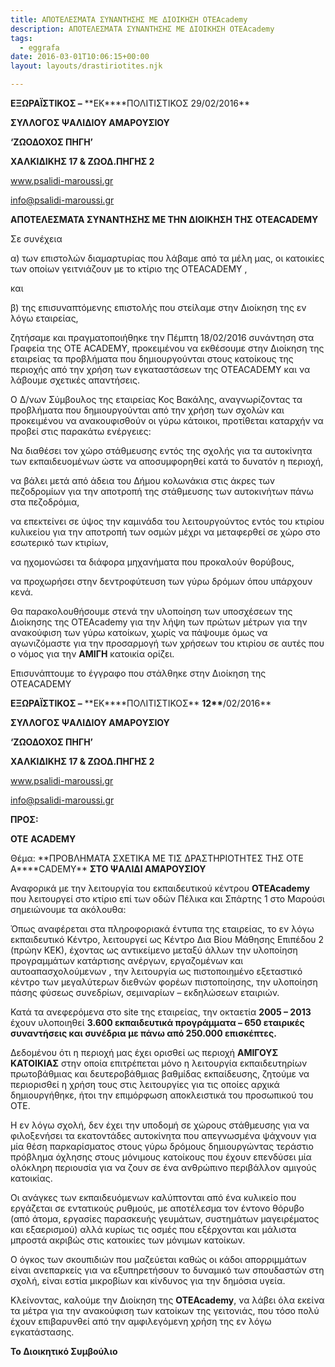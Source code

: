 ```yaml
---
title: ΑΠΟΤΕΛΕΣΜΑΤΑ ΣΥΝΑΝΤΗΣΗΣ ΜΕ ΔΙΟΙΚΗΣΗ ΟΤΕΑcademy
description: ΑΠΟΤΕΛΕΣΜΑΤΑ ΣΥΝΑΝΤΗΣΗΣ ΜΕ ΔΙΟΙΚΗΣΗ ΟΤΕΑcademy
tags:
  - eggrafa
date: 2016-03-01T10:06:15+00:00
layout: layouts/drastiriotites.njk

---
```


<!-- excerpt -->

**ΕΞΩΡΑΪΣΤΙΚΟΣ –** **EK\*\***ΠΟΛΙΤΙΣΤΙΚΟΣ 29/02/2016\*\*

**ΣΥΛΛΟΓΟΣ ΨΑΛΙΔΙΟΥ ΑΜΑΡΟΥΣΙΟΥ**

**‘ΖΩΟΔΟΧΟΣ ΠΗΓΗ’**

**ΧΑΛΚΙΔΙΚΗΣ 17 &amp; ΖΩΟΔ.ΠΗΓΗΣ 2**

www.psalidi-maroussi.gr

<info@psalidi-maroussi.gr>

**ΑΠΟΤΕΛΕΣΜΑΤΑ ΣΥΝΑΝΤΗΣΗΣ ΜΕ ΤΗΝ ΔΙΟΙΚΗΣΗ ΤΗΣ** **OTEACADEMY**

Σε συνέχεια

α) των επιστολών διαμαρτυρίας που λάβαμε από τα μέλη μας, οι κατοικίες των οποίων γειτνιάζουν με το κτίριο της ΟΤΕACADEMY ,

και

β) της επισυναπτόμενης επιστολής που στείλαμε στην Διοίκηση της εν λόγω εταιρείας,

ζητήσαμε και πραγματοποιήθηκε την Πέμπτη 18/02/2016 συνάντηση στα Γραφεία της ΟΤΕ ACADEMY, προκειμένου να εκθέσουμε στην Διοίκηση της εταιρείας τα προβλήματα που δημιουργούνται στους κατοίκους της περιοχής από την χρήση των εγκαταστάσεων της ΟΤΕACADEMY και να λάβουμε σχετικές απαντήσεις.

Ο Δ/νων Σύμβουλος της εταιρείας Κος Βακάλης, αναγνωρίζοντας τα προβλήματα που δημιουργούνται από την χρήση των σχολών και προκειμένου να ανακουφισθούν οι γύρω κάτοικοι, προτίθεται καταρχήν να προβεί στις παρακάτω ενέργειες:

Να διαθέσει τον χώρο στάθμευσης εντός της σχολής για τα αυτοκίνητα των εκπαιδευομένων ώστε να αποσυμφορηθεί κατά το δυνατόν η περιοχή,

να βάλει μετά από άδεια του Δήμου κολωνάκια στις άκρες των πεζοδρομίων για την αποτροπή της στάθμευσης των αυτοκινήτων πάνω στα πεζοδρόμια,

να επεκτείνει σε ύψος την καμινάδα του λειτουργούντος εντός του κτιρίου κυλικείου για την αποτροπή των οσμών μέχρι να μεταφερθεί σε χώρο στο εσωτερικό των κτιρίων,

να ηχομονώσει τα διάφορα μηχανήματα που προκαλούν θορύβους,

να προχωρήσει στην δεντροφύτευση των γύρω δρόμων όπου υπάρχουν κενά.

Θα παρακολουθήσουμε στενά την υλοποίηση των υποσχέσεων της Διοίκησης της OTEAcademy για την λήψη των πρώτων μέτρων για την ανακούφιση των γύρω κατοίκων, χωρίς να πάψουμε όμως να αγωνιζόμαστε για την προσαρμογή των χρήσεων του κτιρίου σε αυτές που ο νόμος για την **ΑΜΙΓΗ** κατοικία ορίζει.

Επισυνάπτουμε το έγγραφο που στάλθηκε στην Διοίκηση της ΟΤΕACADEMY

**ΕΞΩΡΑΪΣΤΙΚΟΣ –** **EK\*\***ΠΟΛΙΤΙΣΤΙΚΟΣ\*\* **12\*\***/02/2016\*\*

**ΣΥΛΛΟΓΟΣ ΨΑΛΙΔΙΟΥ ΑΜΑΡΟΥΣΙΟΥ**

**‘ΖΩΟΔΟΧΟΣ ΠΗΓΗ’**

**ΧΑΛΚΙΔΙΚΗΣ 17 &amp; ΖΩΟΔ.ΠΗΓΗΣ 2**

www.psalidi-maroussi.gr

<info@psalidi-maroussi.gr>

**ΠΡΟΣ:**

**OTE** **ACADEMY**

Θέμα: **ΠΡΟΒΛΗΜΑΤΑ ΣΧΕΤΙΚΑ ΜΕ ΤΙΣ ΔΡΑΣΤΗΡΙΟΤΗΤΕΣ ΤΗΣ ΟΤΕ Α\*\***CADEMY\*\* **ΣΤΟ ΨΑΛΙΔΙ ΑΜΑΡΟΥΣΙΟΥ**

Αναφορικά με την λειτουργία του εκπαιδευτικού κέντρου **OTEAcademy** που λειτουργεί στο κτίριο επί των οδών Πέλικα και Σπάρτης 1 στο Μαρούσι σημειώνουμε τα ακόλουθα:

Όπως αναφέρεται στα πληροφοριακά έντυπα της εταιρείας, το εν λόγω εκπαιδευτικό Κέντρο, λειτουργεί ως Κέντρο Δια Βίου Μάθησης Επιπέδου 2 (πρώην ΚΕΚ), έχοντας ως αντικείμενο μεταξύ άλλων την υλοποίηση προγραμμάτων κατάρτισης ανέργων, εργαζομένων και αυτοαπασχολούμενων , την λειτουργία ως πιστοποιημένο εξεταστικό κέντρο των μεγαλύτερων διεθνών φορέων πιστοποίησης, την υλοποίηση πάσης φύσεως συνεδρίων, σεμιναρίων – εκδηλώσεων εταιριών.

Κατά τα ανεφερόμενα στο site της εταιρείας, την οκταετία **2005 – 2013** έχουν υλοποιηθεί **3.600 εκπαιδευτικά προγράμματα – 650 εταιρικές συναντήσεις και συνέδρια με πάνω από 250.000 επισκέπτες.**

Δεδομένου ότι η περιοχή μας έχει ορισθεί ως περιοχή **ΑΜΙΓΟΥΣ ΚΑΤΟΙΚΙΑΣ** στην οποία επιτρέπεται μόνο η λειτουργία εκπαιδευτηρίων πρωτοβάθμιας και δευτεροβάθμιας βαθμίδας εκπαίδευσης, ζητούμε να περιορισθεί η χρήση τους στις λειτουργίες για τις οποίες αρχικά δημιουργήθηκε, ήτοι την επιμόρφωση αποκλειστικά του προσωπικού του ΟΤΕ.

Η εν λόγω σχολή, δεν έχει την υποδομή σε χώρους στάθμευσης για να φιλοξενήσει τα εκατοντάδες αυτοκίνητα που απεγνωσμένα ψάχνουν για μία θέση παρκαρίσματος στους γύρω δρόμους δημιουργώντας τεράστιο πρόβλημα όχλησης στους μόνιμους κατοίκους που έχουν επενδύσει μία ολόκληρη περιουσία για να ζουν σε ένα ανθρώπινο περιβάλλον αμιγούς κατοικίας.

Οι ανάγκες των εκπαιδευόμενων καλύπτονται από ένα κυλικείο που εργάζεται σε εντατικούς ρυθμούς, με αποτέλεσμα τον έντονο θόρυβο (από άτομα, εργασίες παρασκευής γευμάτων, συστημάτων μαγειρέματος και εξαερισμού) αλλά κυρίως τις οσμές που εξέρχονται και μάλιστα μπροστά ακριβώς στις κατοικίες των μόνιμων κατοίκων.

Ο όγκος των σκουπιδιών που μαζεύεται καθώς οι κάδοι απορριμμάτων είναι ανεπαρκείς για να εξυπηρετήσουν το δυναμικό των σπουδαστών στη σχολή, είναι εστία μικροβίων και κίνδυνος για την δημόσια υγεία.

Κλείνοντας, καλούμε την Διοίκηση της **OTEAcademy**, να λάβει όλα εκείνα τα μέτρα για την ανακούφιση των κατοίκων της γειτονιάς, που τόσο πολύ έχουν επιβαρυνθεί από την αμφιλεγόμενη χρήση της εν λόγω εγκατάστασης.

**Το Διοικητικό Συμβούλιο**
